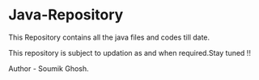 # Java-Repository
This Repository contains all the java files and codes till date.

This repository is subject to updation as and when required.Stay tuned !!

Author - Soumik Ghosh.
